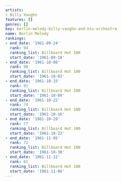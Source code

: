 ```yaml
---
artists:
- Billy Vaughn
features: []
genres: []
key: berlin-melody-billy-vaughn-and-his-orchestra
name: Berlin Melody
rankings:
- end_date: '1961-09-24'
  rank: 94
  ranking_list: Billboard Hot 100
  start_date: '1961-09-18'
- end_date: '1961-10-08'
  rank: 98
  ranking_list: Billboard Hot 100
  start_date: '1961-10-02'
- end_date: '1961-10-15'
  rank: 91
  ranking_list: Billboard Hot 100
  start_date: '1961-10-09'
- end_date: '1961-10-22'
  rank: 74
  ranking_list: Billboard Hot 100
  start_date: '1961-10-16'
- end_date: '1961-10-29'
  rank: 77
  ranking_list: Billboard Hot 100
  start_date: '1961-10-23'
- end_date: '1961-11-05'
  rank: 72
  ranking_list: Billboard Hot 100
  start_date: '1961-10-30'
- end_date: '1961-11-12'
  rank: 61
  ranking_list: Billboard Hot 100
  start_date: '1961-11-06'
---
```


